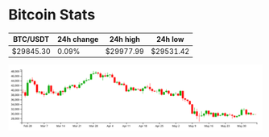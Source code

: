 # Bitcoin Stats

BTC/USDT|24h change|24h high|24h low|
|---|---|---|---|
|$29845.30|0.09%|$29977.99|$29531.42|

<img src="./chart.svg">
